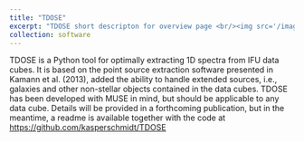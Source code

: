 ```yaml
---
title: "TDOSE"
excerpt: "TDOSE short descripton for overview page <br/><img src='/images/TDOSElogo.png'>"
collection: software
---
```


TDOSE is a Python tool for optimally extracting 1D spectra from IFU data cubes. It is based on the point source extraction software presented in Kamann et al. (2013), added the ability to handle extended sources, i.e., galaxies and other non-stellar objects contained in the data cubes. TDOSE has been developed with MUSE in mind, but should be applicable to any data cube. Details will be provided in a forthcoming publication, but in the meantime, a readme is available together with the code at https://github.com/kasperschmidt/TDOSE 